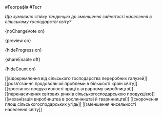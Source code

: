 #Географія #Тест

*Що зумовило стійку тенденцію до зменшення зайнятості населення в сільському господарстві світу?*

{noChangeVote on}

{preview on}

{hideProgress on}

{shareEnable off}

{hideCount on}

[[відокремлення від сільського господарства переробних галузей]]
[[розв'язання продовольчої проблеми в більшості країн світу]]
[[зростання продуктивності праці в аграрному виробництві]]
[[перенасичення світових ринків сільськогосподарською продукцією]]
[[механізація виробництва в рослинництві й тваринництві]]
[[скорочення площ сільськогосподарських угідь]]
[[зменшення чисельності населення світу]]
